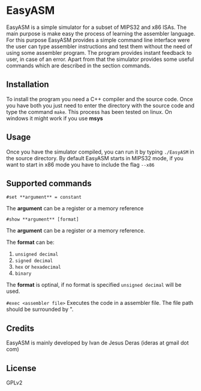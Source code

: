 # EasyASM

EasyASM is a simple simulator for a subset of MIPS32 and x86 ISAs.  The main purpose is make easy the process
of learning the assembler language.  For this purpose EasyASM provides a simple command line interface were the
user can type assembler instructions and test them without the need of using some assembler program.  The program
provides instant feedback to user, in case of an error.  Apart from that the simulator provides some useful commands
which are described in the section commands.

## Installation

To install the program you need a C++ compiler and the source code.  Once you have both you just need to enter
the directory with the source code and type the command `make`.  This process has been tested on linux.  On 
windows it might work if you use **msys**

## Usage

Once you have the simulator compiled, you can run it by typing `./EasyASM` in the source directory.  By default
EasyASM starts in MIPS32 mode, if you want to start in x86 mode you have to include the flag `--x86`

## Supported commands

`#set **argument** = constant`

The **argument** can be a register or a memory reference

`#show **argument** [format]`

The **argument** can be a register or a memory reference.  

The **format** can be:

1. `unsigned decimal`
2. `signed decimal`
3. `hex` or `hexadecimal`
4. `binary`

The **format** is optinal, if no format is specified `unsigned decimal` will be used.

`#exec <assembler file>`
Executes the code in a assembler file.  The file path should be surrounded by ".

## Credits

EasyASM is mainly developed by Ivan de Jesus Deras (ideras at gmail dot com)

## License

GPLv2